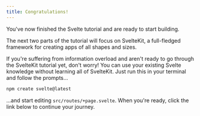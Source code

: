 ```yaml
---
title: Congratulations!
---
```


You've now finished the Svelte tutorial and are ready to start building.

The next two parts of the tutorial will focus on SvelteKit, a full-fledged framework for creating apps of all shapes and sizes.

If you're suffering from information overload and aren't ready to go through the SvelteKit tutorial yet, don't worry! You can use your existing Svelte knowledge without learning all of SvelteKit. Just run this in your terminal and follow the prompts...

```bash
npm create svelte@latest
```

...and start editing `src/routes/+page.svelte`. When you're ready, click the link below to continue your journey.

